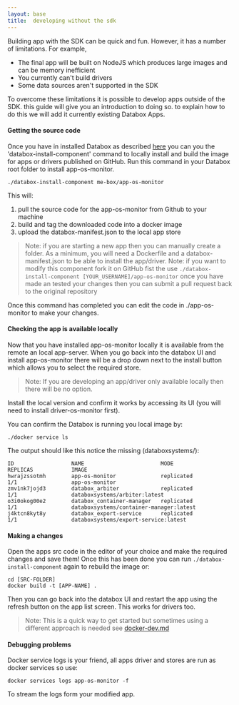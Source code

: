 ```yaml
---
layout: base
title:  developing without the sdk
---
```


Building app with the SDK can be quick and fun. However, it has a number of limitations. For example,

 - The final app will be built on NodeJS which produces large images and can be memory inefficient
 - You currently can't build drivers
 - Some data sources aren't supported in the SDK

To overcome these limitations it is possible to develop apps outside of the SDK.  this guide will give you an introduction to doing so.  to explain how to do this we will add it currently existing Databox Apps.

#### Getting the source code

Once you have in installed Databox as described [here](/gettingstarted/install) you can you the 'databox-install-component' command to locally install and build the image for apps or drivers published on GitHub. Run this command in your Databox root folder to install app-os-monitor.


```
./databox-install-component me-box/app-os-monitor
```

This will:
  1. pull the source code for the app-os-monitor from Github to your machine
  2. build and tag the downloaded code into a docker image
  3. upload the databox-manifest.json to the local app store

> Note: if you are starting a new app then you can manually create a folder. As a minimum, you will need a Dockerfile and a databox-manifest.json to be able to install the app/driver.
> Note: if you want to modify this component fork it on GitHub fist the use `./databox-install-component [YOUR_USERNAME]/app-os-monitor` once you have made an tested your changes then you can submit a pull request back to the original repository

Once this command has completed you can edit the code in ./app-os-monitor to make your changes.

#### Checking the app is available locally

Now that you have installed app-os-monitor locally it is available from the remote an local app-server. When you go back into the databox UI and install  app-os-monitor there will be a drop down next to the install button which allows you to select the required store.

> Note: If you are developing an app/driver only available locally then there will be no option.

Install the local version and confirm it works by accessing its UI (you will need to install driver-os-monitor first).

You can confirm the Databox is running you local image by:

```
./docker service ls
```

The output should like this notice the missing (databoxsystems/):

```
ID                  NAME                        MODE                REPLICAS            IMAGE
hwrajzssotmh        app-os-monitor              replicated          1/1                 app-os-monitor
zmv1nk7jojd3        databox_arbiter             replicated          1/1                 databoxsystems/arbiter:latest
o3i0okog00e2        databox_container-manager   replicated          1/1                 databoxsystems/container-manager:latest
j4ktcn8kyt8y        databox_export-service      replicated          1/1                 databoxsystems/export-service:latest
```

#### Making a changes

Open the apps src code in the editor of your choice and make the required changes and save them! Once this has been done you can run  `./databox-install-component` again to rebuild the image or:

```
cd [SRC-FOLDER]
docker build -t [APP-NAME] .
```

Then you can go back into the databox UI and restart the app using the refresh button on the app list screen. This works for drivers too.

>Note: This is a quick way to get started but sometimes using a different approach is needed see [docker-dev.md](https://github.com/me-box/documents/blob/master/guides/docker-dev.md)

#### Debugging problems

Docker service logs is your friend, all apps driver and stores are run as docker services so use:

```
docker services logs app-os-monitor -f
```

To stream the logs form your modified app.